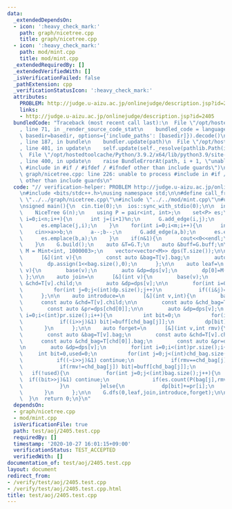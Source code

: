 ```yaml
---
data:
  _extendedDependsOn:
  - icon: ':heavy_check_mark:'
    path: graph/nicetree.cpp
    title: graph/nicetree.cpp
  - icon: ':heavy_check_mark:'
    path: mod/mint.cpp
    title: mod/mint.cpp
  _extendedRequiredBy: []
  _extendedVerifiedWith: []
  _isVerificationFailed: false
  _pathExtension: cpp
  _verificationStatusIcon: ':heavy_check_mark:'
  attributes:
    PROBLEM: http://judge.u-aizu.ac.jp/onlinejudge/description.jsp?id=2405
    links:
    - http://judge.u-aizu.ac.jp/onlinejudge/description.jsp?id=2405
  bundledCode: "Traceback (most recent call last):\n  File \"/opt/hostedtoolcache/Python/3.9.2/x64/lib/python3.9/site-packages/onlinejudge_verify/documentation/build.py\"\
    , line 71, in _render_source_code_stat\n    bundled_code = language.bundle(stat.path,\
    \ basedir=basedir, options={'include_paths': [basedir]}).decode()\n  File \"/opt/hostedtoolcache/Python/3.9.2/x64/lib/python3.9/site-packages/onlinejudge_verify/languages/cplusplus.py\"\
    , line 187, in bundle\n    bundler.update(path)\n  File \"/opt/hostedtoolcache/Python/3.9.2/x64/lib/python3.9/site-packages/onlinejudge_verify/languages/cplusplus_bundle.py\"\
    , line 401, in update\n    self.update(self._resolve(pathlib.Path(included), included_from=path))\n\
    \  File \"/opt/hostedtoolcache/Python/3.9.2/x64/lib/python3.9/site-packages/onlinejudge_verify/languages/cplusplus_bundle.py\"\
    , line 400, in update\n    raise BundleErrorAt(path, i + 1, \"unable to process\
    \ #include in #if / #ifdef / #ifndef other than include guards\")\nonlinejudge_verify.languages.cplusplus_bundle.BundleErrorAt:\
    \ graph/nicetree.cpp: line 226: unable to process #include in #if / #ifdef / #ifndef\
    \ other than include guards\n"
  code: "// verification-helper: PROBLEM http://judge.u-aizu.ac.jp/onlinejudge/description.jsp?id=2405\n\
    \n#include <bits/stdc++.h>\nusing namespace std;\n\n#define call_from_test\n#include\
    \ \"../../graph/nicetree.cpp\"\n#include \"../../mod/mint.cpp\"\n#undef call_from_test\n\
    \nsigned main(){\n  cin.tie(0);\n  ios::sync_with_stdio(0);\n\n  int n,m;\n  while(cin>>n>>m,n){\n\
    \    NiceTree G(n);\n    using P = pair<int, int>;\n    set<P> es;\n    for(int\
    \ i=0;i<n;i++){\n      int j=(i+1)%n;\n      G.add_edge(i,j);\n      es.emplace(i,j);\n\
    \      es.emplace(j,i);\n    }\n    for(int i=0;i<m;i++){\n      int a,b;\n  \
    \    cin>>a>>b;\n      a--;b--;\n      G.add_edge(a,b);\n      es.emplace(a,b);\n\
    \      es.emplace(b,a);\n    }\n    if(n&1){\n      cout<<0<<endl;\n      continue;\n\
    \    }\n    G.build();\n    auto &T=G.T;\n    auto &buff=G.buff;\n\n    using\
    \ M = Mint<int, 1000003>;\n    vector<vector<M>> dps(T.size());\n\n    auto base=\n\
    \      [&](int v){\n        const auto &bag=T[v].bag;\n        auto &dp=dps[v];\n\
    \        dp.assign(1<<bag.size(),0);\n      };\n\n    auto leaf=\n      [&](int\
    \ v){\n        base(v);\n        auto &dp=dps[v];\n        dp[0]=M(1);\n     \
    \ };\n\n    auto join=\n      [&](int v){\n        base(v);\n        const auto\
    \ &chd=T[v].child;\n        auto &dp=dps[v];\n\n        for(int i=0;i<(int)dp.size();i++)\n\
    \          for(int j=0;j<(int)dp.size();j++)\n            if((i&j)==0) dp[i|j]+=dps[chd[0]][i]*dps[chd[1]][j];\n\
    \      };\n\n    auto introduce=\n      [&](int v,int){\n        base(v);\n  \
    \      const auto &chd=T[v].child;\n\n        const auto &chd_bag=T[chd[0]].bag;\n\
    \        const auto &pr=dps[chd[0]];\n\n        auto &dp=dps[v];\n        for(int\
    \ i=0;i<(int)pr.size();i++){\n          int bit=0;\n          for(int j=0;j<(int)chd_bag.size();j++)\n\
    \            if((i>>j)&1) bit|=buff[chd_bag[j]];\n          dp[bit]=pr[i];\n \
    \       }\n      };\n\n    auto forget=\n      [&](int v,int rmv){\n        base(v);\n\
    \        const auto &bag=T[v].bag;\n        const auto &chd=T[v].child;\n\n  \
    \      const auto &chd_bag=T[chd[0]].bag;\n        const auto &pr=dps[chd[0]];\n\
    \n        auto &dp=dps[v];\n        for(int i=0;i<(int)pr.size();i++){\n     \
    \     int bit=0,used=0;\n          for(int j=0;j<(int)chd_bag.size();j++){\n \
    \           if((~i>>j)&1) continue;\n            if(rmv==chd_bag[j]) used=1;\n\
    \            if(rmv!=chd_bag[j]) bit|=buff[chd_bag[j]];\n          }\n       \
    \   if(!used){\n            for(int j=0;j<(int)bag.size();j++){\n            \
    \  if((bit>>j)&1) continue;\n              if(es.count(P(bag[j],rmv))) dp[bit|(1<<j)]+=pr[i];\n\
    \            }\n          }else{\n            dp[bit]+=pr[i];\n          }\n \
    \       }\n      };\n\n    G.dfs(0,leaf,join,introduce,forget);\n\n    cout<<dps[0][1]<<endl;\n\
    \  }\n  return 0;\n}\n"
  dependsOn:
  - graph/nicetree.cpp
  - mod/mint.cpp
  isVerificationFile: true
  path: test/aoj/2405.test.cpp
  requiredBy: []
  timestamp: '2020-10-27 16:01:15+09:00'
  verificationStatus: TEST_ACCEPTED
  verifiedWith: []
documentation_of: test/aoj/2405.test.cpp
layout: document
redirect_from:
- /verify/test/aoj/2405.test.cpp
- /verify/test/aoj/2405.test.cpp.html
title: test/aoj/2405.test.cpp
---
```

